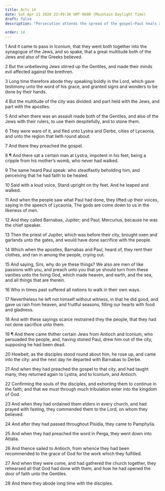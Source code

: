 ```yaml
---
title: Acts 14
date: Sat Apr 11 2020 22:49:36 GMT-0600 (Mountain Daylight Time)
draft: false
description: "Persecution attends the spread of the gospel—Paul heals a crippled man; Paul and Barnabas are hailed as gods—Paul is stoned and revived; he preaches—Elders are ordained."

order: 14
---
```

    
1 And it came to pass in Iconium, that they went both together into the synagogue of the Jews, and so spake, that a great multitude both of the Jews and also of the Greeks believed.

2 But the unbelieving Jews stirred up the Gentiles, and made their minds evil affected against the brethren.

3 Long time therefore abode they speaking boldly in the Lord, which gave testimony unto the word of his grace, and granted signs and wonders to be done by their hands.

4 But the multitude of the city was divided: and part held with the Jews, and part with the apostles.

5 And when there was an assault made both of the Gentiles, and also of the Jews with their rulers, to use them despitefully, and to stone them.

6 They were ware of it, and fled unto Lystra and Derbe, cities of Lycaonia, and unto the region that lieth round about.

7 And there they preached the gospel.

8 ¶ And there sat a certain man at Lystra, impotent in his feet, being a cripple from his mother’s womb, who never had walked.

9 The same heard Paul speak: who steadfastly beholding him, and perceiving that he had faith to be healed.

10 Said with a loud voice, Stand upright on thy feet. And he leaped and walked.

11 And when the people saw what Paul had done, they lifted up their voices, saying in the speech of Lycaonia, The gods are come down to us in the likeness of men.

12 And they called Barnabas, Jupiter; and Paul, Mercurius, because he was the chief speaker.

13 Then the priest of Jupiter, which was before their city, brought oxen and garlands unto the gates, and would have done sacrifice with the people.

14 Which when the apostles, Barnabas and Paul, heard of, they rent their clothes, and ran in among the people, crying out.

15 And saying, Sirs, why do ye these things? We also are men of like passions with you, and preach unto you that ye should turn from these vanities unto the living God, which made heaven, and earth, and the sea, and all things that are therein.

16 Who in times past suffered all nations to walk in their own ways.

17 Nevertheless he left not himself without witness, in that he did good, and gave us rain from heaven, and fruitful seasons, filling our hearts with food and gladness.

18 And with these sayings scarce restrained they the people, that they had not done sacrifice unto them.

19 ¶ And there came thither certain Jews from Antioch and Iconium, who persuaded the people, and, having stoned Paul, drew him out of the city, supposing he had been dead.

20 Howbeit, as the disciples stood round about him, he rose up, and came into the city: and the next day he departed with Barnabas to Derbe.

21 And when they had preached the gospel to that city, and had taught many, they returned again to Lystra, and to Iconium, and Antioch.

22 Confirming the souls of the disciples, and exhorting them to continue in the faith, and that we must through much tribulation enter into the kingdom of God.

23 And when they had ordained them elders in every church, and had prayed with fasting, they commended them to the Lord, on whom they believed.

24 And after they had passed throughout Pisidia, they came to Pamphylia.

25 And when they had preached the word in Perga, they went down into Attalia.

26 And thence sailed to Antioch, from whence they had been recommended to the grace of God for the work which they fulfilled.

27 And when they were come, and had gathered the church together, they rehearsed all that God had done with them, and how he had opened the door of faith unto the Gentiles.

28 And there they abode long time with the disciples.

